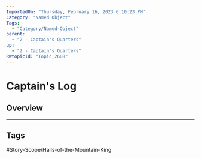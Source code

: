 ```yaml
---
ImportedOn: "Thursday, February 16, 2023 6:10:23 PM"
Category: "Named Object"
Tags:
  - "Category/Named-Object"
parent:
  - "2 - Captain's Quarters"
up:
  - "2 - Captain's Quarters"
RWtopicId: "Topic_2608"
---
```

# Captain's Log
## Overview

---
## Tags
#Story-Scope/Halls-of-the-Mountain-King

